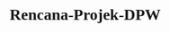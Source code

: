 # Rencana-Projek-DPW
<!DOCTYPE html>
<html lang="en" dir="ltr">
  <head>
    <meta charset="utf-8">
    <title>Toko Baru </title>
    <meta name="viewport" content="width=device-width, initial-scale=1.0">
    <link rel="stylesheet" type="text/css" href="fontawesome-free-5.15.3-web/css/all.min.css">
    <style type="text/css">
      *{
      padding: 0;
      margin: 0;
      text-decoration: none;
      list-style: none;
      box-sizing: border-box;
    }
    body{
      font-family: montserrat;
      background: url(01.jpg);
      background-size: cover;
      height: 100vh;background-position: center;
      
    }
    nav{
      background-color: rgba(0, 0, 255, 0.5);
      height: 80px;
      width: 100%;
    }
    label.logo{
      color: white;
      font-size: 35px;
      line-height: 80px;
      padding: 0 100px;
      font-weight: bold;
    }
    nav ul{
      float: right;
      margin-right: 20px;
    }
    nav ul li{
      display: inline-block;
      line-height: 80px;
      margin: 0 5px;
    }
    nav ul li a{
      color: white;
      font-size: 17px;
      padding: 7px 13px;
      border-radius: 5px;
      text-transform: uppercase;
    }
    a.active,a:hover{
      background: #1b9bff;
      transition: .5s;
    }
    .checkbtn{
      font-size: 30px;
      color: white;
      float: right;
      line-height: 80px;
      margin-right: 40px;
      cursor: pointer;
      display: none;
    }
    #check{
      display: none;
    }
    @media (max-width: 952px){
      label.logo{
        font-size: 30px;
        padding-left: 50px;
      }
      nav ul li a{
        font-size: 16px;
      }
    }
    @media (max-width: 858px){
      .checkbtn{
        display: block;
      }
      ul{
        position: fixed;
        width: 100%;
        height: 100vh;
        background: #2c3e50;
        top: 80px;
        left: -100%;
        text-align: center;
        transition: all .5s;
      }
      nav ul li{
        display: block;
        margin: 50px 0;
        line-height: 30px;
      }
      nav ul li a{
        font-size: 20px;
      }
      a:hover,a.active{
        background: none;
        color: #0082e6;
      }
      #check:checked ~ ul{
        left: 0;
      }
    }
    </style>
  </head>
  <body>
    <nav>
      <input type="checkbox" id="check">
      <label for="check" class="checkbtn">
        <i class="fas fa-bars"></i>
      </label>
      <label class="logo"><i class="fas fa-cart-plus" style="padding: 15px;"></i>Toko Baru</label>
      <ul>
        <li><a class="active" href="#"><i class="fas fa-home"></i>     Beranda</a></li>
        <li><a href="#" class="list">Kategory</a></li>
        <li><a href="#">Membeli</a></li>
        <li><a href="#">Tentang Kami</a></li>
      </ul>
    </nav>

    <footer></footer>
  </body>
</html>
